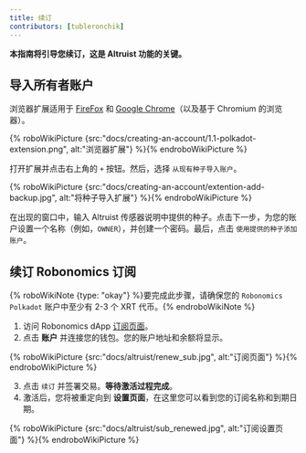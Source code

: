 ```yaml
---
title: 续订
contributors: [tubleronchik]
---
```


**本指南将引导您续订，这是 Altruist 功能的关键。**

## 导入所有者账户

浏览器扩展适用于 [FireFox](https://addons.mozilla.org/en-US/firefox/addon/polkadot-js-extension) 和 [Google Chrome](https://chrome.google.com/webstore/detail/polkadot%7Bjs%7D-extension/mopnmbcafieddcagagdcbnhejhlodfdd?hl=en)（以及基于 Chromium 的浏览器）。

{% roboWikiPicture {src:"docs/creating-an-account/1.1-polkadot-extension.png", alt:"浏览器扩展"} %}{% endroboWikiPicture %}

打开扩展并点击右上角的 `+` 按钮。然后，选择 `从现有种子导入账户`。

{% roboWikiPicture {src:"docs/creating-an-account/extention-add-backup.jpg", alt:"将种子导入扩展"} %}{% endroboWikiPicture %}

在出现的窗口中，输入 Altruist 传感器说明中提供的种子。点击下一步，为您的账户设置一个名称（例如，`OWNER`），并创建一个密码。最后，点击 `使用提供的种子添加账户`。

## 续订 Robonomics 订阅

{% roboWikiNote {type: "okay"} %}要完成此步骤，请确保您的 `Robonomics Polkadot` 账户中至少有 2-3 个 XRT 代币。{% endroboWikiNote %}

1) 访问 Robonomics dApp [订阅页面](https://robonomics.app/#/rws-buy)。 
2) 点击 **账户** 并连接您的钱包。您的账户地址和余额将显示。

{% roboWikiPicture {src:"docs/altruist/renew_sub.jpg", alt:"订阅页面"} %}{% endroboWikiPicture %}

3) 点击 `续订` 并签署交易。**等待激活过程完成**。 
4) 激活后，您将被重定向到 **设置页面**，在这里您可以看到您的订阅名称和到期日期。

{% roboWikiPicture {src:"docs/altruist/sub_renewed.jpg", alt:"订阅设置页面"} %}{% endroboWikiPicture %}